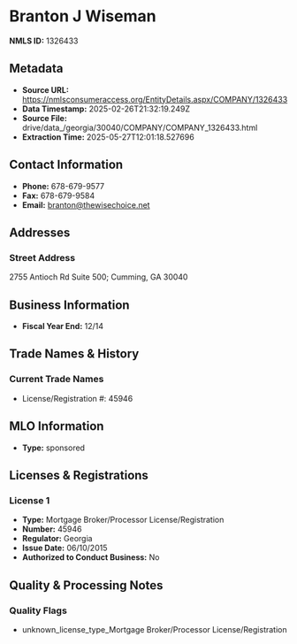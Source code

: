 # Branton J Wiseman

**NMLS ID:** 1326433

## Metadata
- **Source URL:** https://nmlsconsumeraccess.org/EntityDetails.aspx/COMPANY/1326433
- **Data Timestamp:** 2025-02-26T21:32:19.249Z
- **Source File:** drive/data_/georgia/30040/COMPANY/COMPANY_1326433.html
- **Extraction Time:** 2025-05-27T12:01:18.527696

## Contact Information
- **Phone:** 678-679-9577
- **Fax:** 678-679-9584
- **Email:** branton@thewisechoice.net

## Addresses
### Street Address
2755 Antioch Rd Suite 500; Cumming, GA 30040

## Business Information
- **Fiscal Year End:** 12/14

## Trade Names & History
### Current Trade Names
- License/Registration #: 45946

## MLO Information
- **Type:** sponsored

## Licenses & Registrations

### License 1
- **Type:** Mortgage Broker/Processor License/Registration
- **Number:** 45946
- **Regulator:** Georgia
- **Issue Date:** 06/10/2015
- **Authorized to Conduct Business:** No

## Quality & Processing Notes
### Quality Flags
- unknown_license_type_Mortgage Broker/Processor License/Registration
